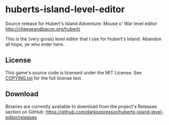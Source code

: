 # huberts-island-level-editor
Source release for Hubert's Island Adventure: Mouse o' War level editor
http://cheeseandbacon.org/hubert/

This is the (very gross) level editor that I use for Hubert's Island. Abandon all hope, ye who enter here.

## License
This game's source code is licensed under the MIT License. See [COPYING.txt](docs/COPYING.txt) for the full license text.

## Download
Binaries are currently available to download from the project's Releases section on GitHub:
https://github.com/darkoppressor/huberts-island-level-editor/releases
